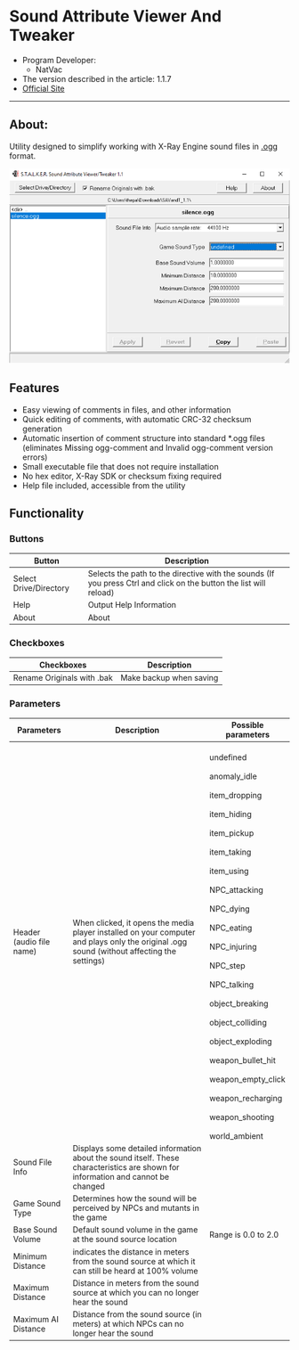# Sound Attribute Viewer And Tweaker
- Program Developer: 
    - NatVac
- The version described in the article: 1.1.7
- [Official Site](https://www.metacognix.com/files/stlkrsoc/)

___

## About: 

Utility designed to simplify working with X-Ray Engine sound files in [.ogg](../../main-folders-and-files/file-formats/ogg.md) format.

![editor centered](modding-tools-images/savandt.png)

## Features

- Easy viewing of comments in files, and other information
- Quick editing of comments, with automatic CRC-32 checksum generation
- Automatic insertion of comment structure into standard *.ogg files (eliminates Missing ogg-comment and Invalid ogg-comment version errors)
- Small executable file that does not require installation
- No hex editor, X-Ray SDK or checksum fixing required
- Help file included, accessible from the utility

## Functionality

### Buttons

| Button | Description |
---|---|
| Select Drive/Directory | Selects the path to the directive with the sounds (If you press Ctrl and click on the button the list will reload) |
| Help | Output Help Information |
| About | About |

### Checkboxes

| Checkboxes | Description |
---|---|
| Rename Originals with .bak | Make backup when saving |

### Parameters

| Parameters | Description | Possible parameters |
---|---|---|
| Header (audio file name) | When clicked, it opens the media player installed on your computer and plays only the original .ogg sound (without affecting the settings) | <br>undefined</br> <br>anomaly_idle</br> <br>item_dropping</br> <br>item_hiding</br> <br>item_pickup</br> <br>item_taking</br> <br>item_using</br><br>NPC_attacking</br><br>NPC_dying</br><br>NPC_eating</br><br>NPC_injuring</br><br>NPC_step</br><br>NPC_talking</br><br>object_breaking</br><br>object_colliding</br><br>object_exploding</br><br>weapon_bullet_hit</br><br>weapon_empty_click</br><br>weapon_recharging</br><br>weapon_shooting</br><br>world_ambient</br> |
| Sound File Info | Displays some detailed information about the sound itself. These characteristics are shown for information and cannot be changed |  |
| Game Sound Type | Determines how the sound will be perceived by NPCs and mutants in the game |  |
| Base Sound Volume | Default sound volume in the game at the sound source location | Range is 0.0 to 2.0 |
| Minimum Distance | indicates the distance in meters from the sound source at which it can still be heard at 100% volume |  |
| Maximum Distance | Distance in meters from the sound source at which you can no longer hear the sound |  |
| Maximum AI Distance | Distance from the sound source (in meters) at which NPCs can no longer hear the sound |  |

